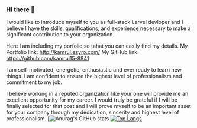 ### Hi there 👋
 I would like to introduce myself to you as full-stack Larvel devloper and I believe I have the skills, qualifications, and experience necessary to make a significant contribution to your organization. 

Here I am including my porfolio so tahat you can easily find my details.
My Portfolio link: http://kamrul.ezyro.com/
My GitHub link: https://github.com/kamrul15-8841

I am self-motivated, energetic, enthusiastic and ever ready to learn new things. I am confident to ensure the highest level of professionalism and commitment to my job.

I believe working in a reputed organization like your one will provide me an excellent opportunity for my career. I would truly be grateful if I will be finally selected for that post and I will prove myself to be an important asset for your company through my dedication, sincerity and highest level of professionalism.
[![Anurag's GitHub stats](https://github-readme-stats.vercel.app/api?username=kamrul15-8841&show_icons=true&theme=radical)
[![Top Langs](https://github-readme-stats.vercel.app/api/top-langs/?username=kamrul15-8841&layout=compact)](https://github.com/kamrul15-8841/github-readme-stats)

<!--
**kamrul15-8841/kamrul15-8841** is a ✨ _special_ ✨ repository because its `README.md` (this file) appears on your GitHub profile.

Here are some ideas to get you started:

- 🔭 I’m currently working on ...
- 🌱 I’m currently learning ...
- 👯 I’m looking to collaborate on ...
- 🤔 I’m looking for help with ...
- 💬 Ask me about ...
- 📫 How to reach me: ...
- 😄 Pronouns: ...
- ⚡ Fun fact: ...
-->
